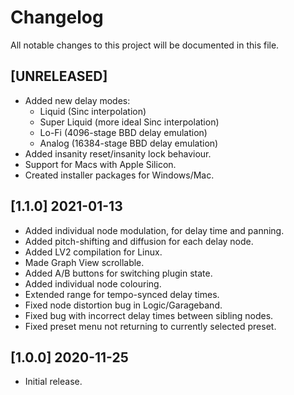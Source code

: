 # Changelog

All notable changes to this project will be documented in this file.

## [UNRELEASED]
- Added new delay modes:
  - Liquid (Sinc interpolation)
  - Super Liquid (more ideal Sinc interpolation)
  - Lo-Fi (4096-stage BBD delay emulation)
  - Analog (16384-stage BBD delay emulation)
- Added insanity reset/insanity lock behaviour.
- Support for Macs with Apple Silicon.
- Created installer packages for Windows/Mac.

## [1.1.0] 2021-01-13
- Added individual node modulation, for delay time and panning.
- Added pitch-shifting and diffusion for each delay node.
- Added LV2 compilation for Linux.
- Made Graph View scrollable.
- Added A/B buttons for switching plugin state.
- Added individual node colouring.
- Extended range for tempo-synced delay times.
- Fixed node distortion bug in Logic/Garageband.
- Fixed bug with incorrect delay times between sibling nodes.
- Fixed preset menu not returning to currently selected preset.

## [1.0.0] 2020-11-25
- Initial release.
